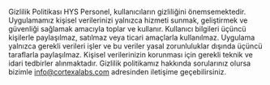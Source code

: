 Gizlilik Politikası
HYS Personel, kullanıcıların gizliliğini önemsemektedir. Uygulamamız kişisel verilerinizi yalnızca hizmeti sunmak, geliştirmek ve güvenliği sağlamak amacıyla toplar ve kullanır. Kullanıcı bilgileri üçüncü kişilerle paylaşılmaz, satılmaz veya ticari amaçlarla kullanılmaz. Uygulama yalnızca gerekli verileri işler ve bu veriler yasal zorunluluklar dışında üçüncü taraflarla paylaşılmaz. Kişisel verilerinizin korunması için gerekli teknik ve idari tedbirler alınmaktadır. Gizlilik politikamız hakkında sorularınız olursa bizimle info@cortexalabs.com adresinden iletişime geçebilirsiniz.
